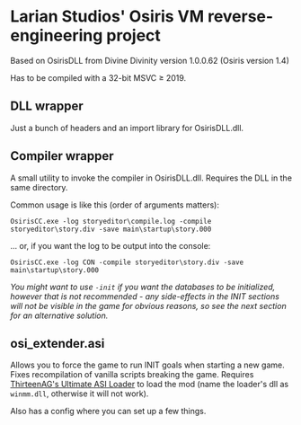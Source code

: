 Larian Studios' Osiris VM reverse-engineering project
=====================================================

Based on OsirisDLL from Divine Divinity version 1.0.0.62 (Osiris version 1.4)

Has to be compiled with a 32-bit MSVC ≥ 2019.

DLL wrapper
-----------

Just a bunch of headers and an import library for OsirisDLL.dll.

Compiler wrapper
----------------

A small utility to invoke the compiler in OsirisDLL.dll. Requires the DLL in the same directory.

Common usage is like this (order of arguments matters):

```shell
OsirisCC.exe -log storyeditor\compile.log -compile storyeditor\story.div -save main\startup\story.000
```

... or, if you want the log to be output into the console:

```shell
OsirisCC.exe -log CON -compile storyeditor\story.div -save main\startup\story.000
```

*You might want to use `-init` if you want the databases to be initialized, however that is not recommended - any side-effects in the INIT sections will not be visible in the game for obvious reasons, so see the next section for an alternative solution.*

osi_extender.asi
------------------

Allows you to force the game to run INIT goals when starting a new game. Fixes recompilation of vanilla scripts breaking the game. Requires [ThirteenAG's Ultimate ASI Loader](https://github.com/ThirteenAG/Ultimate-ASI-Loader/releases) to load the mod (name the loader's dll as `winmm.dll`, otherwise it will not work).

Also has a config where you can set up a few things.


